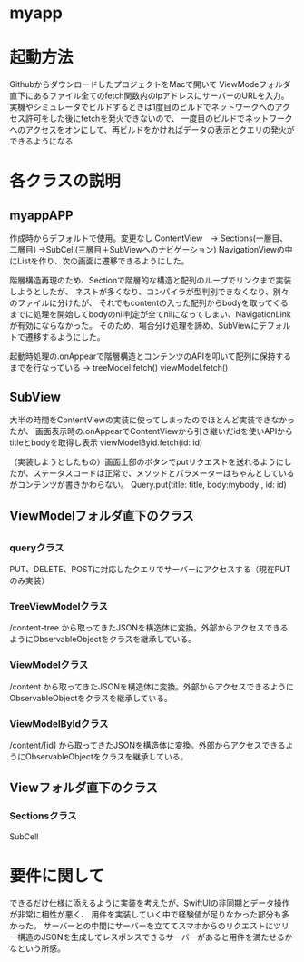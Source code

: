 # myapp
<h1>起動方法</h1>
GithubからダウンロードしたプロジェクトをMacで開いて
ViewModeフォルダ直下にあるファイル全てのfetch関数内のipアドレスにサーバーのURLを入力。
実機やシミュレータでビルドするときは1度目のビルドでネットワークへのアクセス許可をした後にfetchを発火できないので、
一度目のビルドでネットワークへのアクセスをオンにして、再ビルドをかければデータの表示とクエリの発火ができるようになる
<h1>各クラスの説明</h1>
<h2>myappAPP</h2>
作成時からデフォルトで使用。変更なし
ContentView　→ Sections(一層目、二層目) →SubCell(三層目＋SubViewへのナビゲーション)
NavigationViewの中にListを作り、次の画面に遷移できるようにした。

階層構造再現のため、Sectionで階層的な構造と配列のループでリンクまで実装しようとしたが、
ネストが多くなり、コンパイラが型判別できなくなり、別々のファイルに分けたが、
それでもcontentの入った配列からbodyを取ってくるまでに処理を開始してbodyのnil判定が全てnilになってしまい、NavigationLinkが有効にならなかった。
そのため、場合分け処理を諦め、SubViewにデフォルトで遷移するようにした。

起動時処理の.onAppearで階層構造とコンテンツのAPIを叩いて配列に保持するまでを行なっている ->	treeModel.fetch()		viewModel.fetch()

<h2>SubView</h2>
大半の時間をContentViewの実装に使ってしまったのでほとんど実装できなかったが、
画面表示時の.onAppearでContentViewから引き継いだidを使いAPIからtitleとbodyを取得し表示		viewModelByid.fetch(id: id)

（実装しようとしたもの）画面上部のボタンでputリクエストを送れるようにしたが、ステータスコードは正常で、メソッドとパラメーターはちゃんとしているがコンテンツが書きかわらない。
Query.put(title: title, body:mybody , id: id)


<h2>ViewModelフォルダ直下のクラス<h2>
<h3>queryクラス</h3>
PUT、DELETE、POSTに対応したクエリでサーバーにアクセスする（現在PUTのみ実装）
<h3>TreeViewModelクラス</h3>
/content-tree		から取ってきたJSONを構造体に変換。外部からアクセスできるようにObservableObjectをクラスを継承している。
<h3>ViewModelクラス</h3>
/content			から取ってきたJSONを構造体に変換。外部からアクセスできるようにObservableObjectをクラスを継承している。
<h3>ViewModelByIdクラス</h3>
/content/[id]		から取ってきたJSONを構造体に変換。外部からアクセスできるようにObservableObjectをクラスを継承している。

<h2>Viewフォルダ直下のクラス</h2>
<h3>Sectionsクラス</h3>
SubCell

<h1>要件に関して</h1>
できるだけ仕様に添えるように実装を考えたが、SwiftUIの非同期とデータ操作が非常に相性が悪く、
用件を実装していく中で経験値が足りなかった部分も多かった。
サーバーとの中間にサーバーを立ててスマホからのリクエストにツリー構造のJSONを生成してレスポンスできるサーバーがあると用件を満たせるかなという所感。
